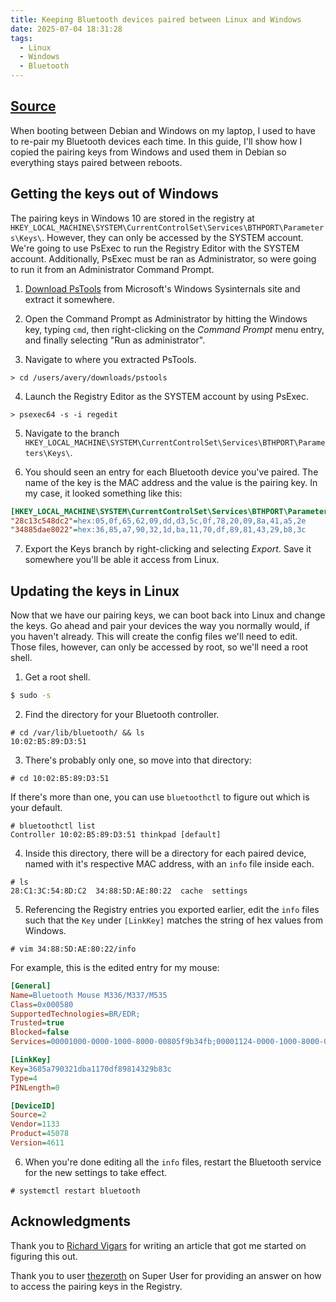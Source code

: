 ```yaml
---
title: Keeping Bluetooth devices paired between Linux and Windows
date: 2025-07-04 18:31:28
tags:
  - Linux
  - Windows
  - Bluetooth
---
```


## **[Source](https://averylarsen.com/posts/keeping-bluetooth-devices-paired-between-linux-and-windows/)**

When booting between Debian and Windows on my laptop, I used to have to re-pair my Bluetooth devices each time. In this guide, I'll show how I copied the pairing keys from Windows and used them in Debian so everything stays paired between reboots.

<!--more-->

## Getting the keys out of Windows

The pairing keys in Windows 10 are stored in the registry at `HKEY_LOCAL_MACHINE\SYSTEM\CurrentControlSet\Services\BTHPORT\Parameters\Keys\`. However, they can only be accessed by the SYSTEM account. We're going to use PsExec to run the Registry Editor with the SYSTEM account. Additionally, PsExec must be ran as Administrator, so were going to run it from an Administrator Command Prompt.

1. [Download PsTools][pstools] from Microsoft's Windows Sysinternals site and extract it somewhere.

2. Open the Command Prompt as Administrator by hitting the Windows key, typing `cmd`, then right-clicking on the _Command Prompt_ menu entry, and finally selecting "Run as administrator".

3. Navigate to where you extracted PsTools.

```
> cd /users/avery/downloads/pstools
```

4. Launch the Registry Editor as the SYSTEM account by using PsExec.

```
> psexec64 -s -i regedit
```

5. Navigate to the branch `HKEY_LOCAL_MACHINE\SYSTEM\CurrentControlSet\Services\BTHPORT\Parameters\Keys\`.

6. You should seen an entry for each Bluetooth device you've paired. The name of the key is the MAC address and the value is the pairing key. In my case, it looked something like this:

```ini
[HKEY_LOCAL_MACHINE\SYSTEM\CurrentControlSet\Services\BTHPORT\Parameters\Keys\1002b589d351]
"28c13c548dc2"=hex:05,0f,65,62,09,dd,d3,5c,0f,78,20,09,8a,41,a5,2e
"34885dae8022"=hex:36,85,a7,90,32,1d,ba,11,70,df,89,81,43,29,b8,3c
```

7. Export the Keys branch by right-clicking and selecting _Export_. Save it somewhere you'll be able it access from Linux.

## Updating the keys in Linux

Now that we have our pairing keys, we can boot back into Linux and change the keys. Go ahead and pair your devices the way you normally would, if you haven't already. This will create the config files we'll need to edit. Those files, however, can only be accessed by root, so we'll need a root shell.

1. Get a root shell.

```sh
$ sudo -s
```

2. Find the directory for your Bluetooth controller.

```
# cd /var/lib/bluetooth/ && ls
10:02:B5:89:D3:51
```

3. There's probably only one, so move into that directory:

```
# cd 10:02:B5:89:D3:51
```

If there's more than one, you can use `bluetoothctl` to figure out which is your default.

```
# bluetoothctl list
Controller 10:02:B5:89:D3:51 thinkpad [default]
```

4. Inside this directory, there will be a directory for each paired device, named with it's respective MAC address, with an `info` file inside each.

```
# ls
28:C1:3C:54:8D:C2  34:88:5D:AE:80:22  cache  settings
```

5. Referencing the Registry entries you exported earlier, edit the `info` files such that the `Key` under `[LinkKey]` matches the string of hex values from Windows.

```
# vim 34:88:5D:AE:80:22/info
```

For example, this is the edited entry for my mouse:

```ini
[General]
Name=Bluetooth Mouse M336/M337/M535
Class=0x000580
SupportedTechnologies=BR/EDR;
Trusted=true
Blocked=false
Services=00001000-0000-1000-8000-00805f9b34fb;00001124-0000-1000-8000-00805f9b34fb;00001200-0000-1000-8000-00805f9b34fb;

[LinkKey]
Key=3685a790321dba1170df89814329b83c
Type=4
PINLength=0

[DeviceID]
Source=2
Vendor=1133
Product=45078
Version=4611
```

6. When you're done editing all the `info` files, restart the Bluetooth service for the new settings to take effect.

```
# systemctl restart bluetooth
```

## Acknowledgments

Thank you to [Richard Vigars][richardvigars] for writing an article that got me started on figuring this out.

Thank you to user [thezeroth][thezeroth] on Super User for providing an answer on how to access the pairing keys in the Registry.

[pstools]: https://docs.microsoft.com/en-us/sysinternals/downloads/psexec "PsExec - Windows Sysinternals | Microsoft Docs"
[richardvigars]: https://medium.com/@richardvigars/where-to-find-bluetooth-link-keys-in-the-windows-registry-for-the-ekobuy-usb-dongle-csr-harmony-b7777c90b41 "Finding Bluetooth link key in Windows 7, to double pair a device on dualboot computer - Super User"
[thezeroth]: https://superuser.com/questions/229930/finding-bluetooth-link-key-in-windows-7-to-double-pair-a-device-on-dualboot-com/835710#835710 "Where to find Bluetooth link keys in the Windows registry for the EkoBuy USB dongle / CSR Harmony stack"